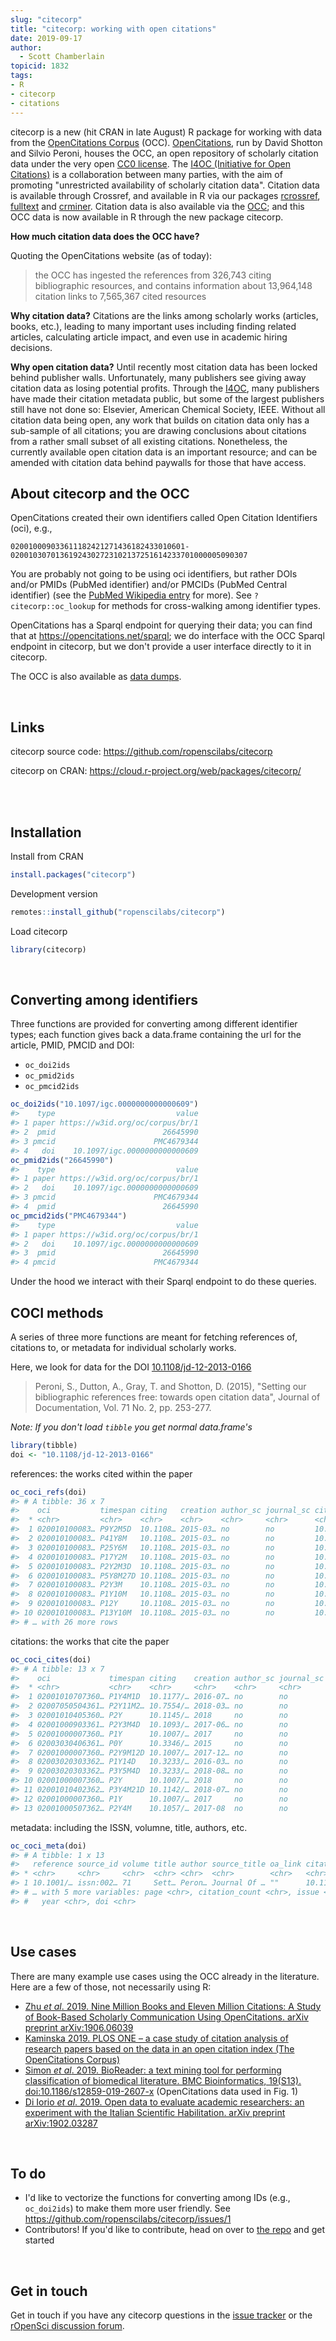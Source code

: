 ```yaml
---
slug: "citecorp"
title: "citecorp: working with open citations"
date: 2019-09-17
author:
  - Scott Chamberlain
topicid: 1832
tags:
- R
- citecorp
- citations
---
```




citecorp is a new (hit CRAN in late August) R package for working with data from the
[OpenCitations Corpus][corpus] (OCC).
[OpenCitations](https://opencitations.net/), run by David Shotton and Silvio Peroni,
houses the OCC, an open repository of scholarly citation data
under the very open [CC0 license][CC0]. The [I4OC (Initiative for Open Citations)][i4oc]
is a collaboration between many parties, with the aim of promoting "unrestricted
availability of scholarly citation data". Citation data is available through Crossref,
and available in R via our packages [rcrossref][], [fulltext][] and [crminer][].
Citation data is also available via the [OCC][corpus]; and this OCC data is now
available in R through the new package citecorp.

__How much citation data does the OCC have?__

Quoting the OpenCitations website (as of today): 

> the OCC has ingested the references from 326,743 citing bibliographic
> resources, and contains information about 13,964,148 citation links to 7,565,367
> cited resources

__Why citation data?__ Citations are the links among scholarly works (articles, books,
etc.), leading to many important uses including finding related articles, calculating
article impact, and even use in academic hiring decisions.

__Why open citation data?__ Until recently most citation data has been locked behind
publisher walls. Unfortunately, many publishers see giving away citation data as
losing potential profits. Through the [I4OC][i4oc], many publishers have made 
their citation metadata public, but some of the largest publishers still have not
done so: Elsevier, American Chemical Society, IEEE. Without all citation data being
open, any work that builds on citation data only has a sub-sample of all citations;
you are drawing conclusions about citations from a rather small subset of all
existing citations. Nonetheless, the currently available open citation data is
an important resource; and can be amended with citation data behind paywalls
for those that have access.

## About citecorp and the OCC

OpenCitations created their own identifiers called Open Citation Identifiers (oci), e.g., 

```
020010009033611182421271436182433010601-02001030701361924302723102137251614233701000005090307
```

You are probably not going to be using oci identifiers, but rather DOIs and/or PMIDs 
(PubMed identifier) and/or PMCIDs (PubMed Central identifier) (see the [PubMed Wikipedia entry][pm]
for more). See `?citecorp::oc_lookup` for methods for cross-walking among identifier types.

OpenCitations has a Sparql endpoint for querying their data; you can find that
at <https://opencitations.net/sparql>; we do interface with the OCC Sparql endpoint 
in citecorp, but we don't provide a user interface directly to it in citecorp.

The OCC is also available as [data dumps](https://opencitations.net/download).

<br>

## Links

citecorp source code: <https://github.com/ropenscilabs/citecorp>

citecorp on CRAN: <https://cloud.r-project.org/web/packages/citecorp/>

<br><br>

## Installation

Install from CRAN


```r
install.packages("citecorp")
```

Development version


```r
remotes::install_github("ropenscilabs/citecorp")
```

Load citecorp


```r
library(citecorp)
```

<br>

## Converting among identifiers

Three functions are provided for converting among different identifier types;
each function gives back a data.frame containing the url for the article, PMID,
PMCID and DOI:

* `oc_doi2ids`
* `oc_pmid2ids`
* `oc_pmcid2ids`


```r
oc_doi2ids("10.1097/igc.0000000000000609")
#>    type                           value
#> 1 paper https://w3id.org/oc/corpus/br/1
#> 2  pmid                        26645990
#> 3 pmcid                      PMC4679344
#> 4   doi    10.1097/igc.0000000000000609
oc_pmid2ids("26645990")
#>    type                           value
#> 1 paper https://w3id.org/oc/corpus/br/1
#> 2   doi    10.1097/igc.0000000000000609
#> 3 pmcid                      PMC4679344
#> 4  pmid                        26645990
oc_pmcid2ids("PMC4679344")
#>    type                           value
#> 1 paper https://w3id.org/oc/corpus/br/1
#> 2   doi    10.1097/igc.0000000000000609
#> 3  pmid                        26645990
#> 4 pmcid                      PMC4679344
```

Under the hood we interact with their Sparql endpoint to do these queries.

## COCI methods

A series of three more functions are meant for fetching references of,
citations to, or metadata for individual scholarly works.

Here, we look for data for the DOI [10.1108/jd-12-2013-0166][paper]

> Peroni, S., Dutton, A., Gray, T. and Shotton, D. (2015), "Setting our 
> bibliographic references free: towards open citation data", Journal of
> Documentation, Vol. 71 No. 2, pp. 253-277.

_Note: If you don't load `tibble` you get normal data.frame's_


```r
library(tibble)
doi <- "10.1108/jd-12-2013-0166"
```

references: the works cited within the paper


```r
oc_coci_refs(doi)
#> # A tibble: 36 x 7
#>    oci           timespan citing   creation author_sc journal_sc cited     
#>  * <chr>         <chr>    <chr>    <chr>    <chr>     <chr>      <chr>     
#>  1 020010100083… P9Y2M5D  10.1108… 2015-03… no        no         10.1001/j…
#>  2 020010100083… P41Y8M   10.1108… 2015-03… no        no         10.1002/a…
#>  3 020010100083… P25Y6M   10.1108… 2015-03… no        no         10.1002/(…
#>  4 020010100083… P17Y2M   10.1108… 2015-03… no        no         10.1007/b…
#>  5 020010100083… P2Y2M3D  10.1108… 2015-03… no        no         10.1007/s…
#>  6 020010100083… P5Y8M27D 10.1108… 2015-03… no        no         10.1007/s…
#>  7 020010100083… P2Y3M    10.1108… 2015-03… no        no         10.1016/j…
#>  8 020010100083… P1Y10M   10.1108… 2015-03… no        no         10.1016/j…
#>  9 020010100083… P12Y     10.1108… 2015-03… no        no         10.1023/a…
#> 10 020010100083… P13Y10M  10.1108… 2015-03… no        no         10.1038/3…
#> # … with 26 more rows
```
citations: the works that cite the paper


```r
oc_coci_cites(doi)
#> # A tibble: 13 x 7
#>    oci             timespan citing    creation author_sc journal_sc cited  
#>  * <chr>           <chr>    <chr>     <chr>    <chr>     <chr>      <chr>  
#>  1 02001010707360… P1Y4M1D  10.1177/… 2016-07… no        no         10.110…
#>  2 02007050504361… P2Y11M2… 10.7554/… 2018-03… no        no         10.110…
#>  3 02001010405360… P2Y      10.1145/… 2018     no        no         10.110…
#>  4 02001000903361… P2Y3M4D  10.1093/… 2017-06… no        no         10.110…
#>  5 02001000007360… P1Y      10.1007/… 2017     no        no         10.110…
#>  6 02003030406361… P0Y      10.3346/… 2015     no        no         10.110…
#>  7 02001000007360… P2Y9M12D 10.1007/… 2017-12… no        no         10.110…
#>  8 02003020303362… P1Y14D   10.3233/… 2016-03… no        no         10.110…
#>  9 02003020303362… P3Y5M4D  10.3233/… 2018-08… no        no         10.110…
#> 10 02001000007360… P2Y      10.1007/… 2018     no        no         10.110…
#> 11 02001010402362… P3Y4M21D 10.1142/… 2018-07… no        no         10.110…
#> 12 02001000007360… P1Y      10.1007/… 2017     no        no         10.110…
#> 13 02001000507362… P2Y4M    10.1057/… 2017-08  no        no         10.110…
```

metadata: including the ISSN, volumne, title, authors, etc.


```r
oc_coci_meta(doi)
#> # A tibble: 1 x 13
#>   reference source_id volume title author source_title oa_link citation
#> * <chr>     <chr>     <chr>  <chr> <chr>  <chr>        <chr>   <chr>   
#> 1 10.1001/… issn:002… 71     Sett… Peron… Journal Of … ""      10.1177…
#> # … with 5 more variables: page <chr>, citation_count <chr>, issue <chr>,
#> #   year <chr>, doi <chr>
```

<br>

## Use cases

There are many example use cases using the OCC already in the literature. Here 
are a few of those, not necessarily using R:

* [Zhu _et al_. 2019. Nine Million Books and Eleven Million Citations: A Study of Book-Based Scholarly Communication Using OpenCitations. arXiv preprint arXiv:1906.06039](https://arxiv.org/abs/1906.06039)
* [Kaminska 2019. PLOS ONE – a case study of citation analysis of research papers based on the data in an open citation index (The OpenCitations Corpus)][kaminska]
* [Simon _et al_. 2019. BioReader: a text mining tool for performing classification of biomedical literature. BMC Bioinformatics, 19(S13). doi:10.1186/s12859-019-2607-x](https://doi.org/10.1186/s12859-019-2607-x) (OpenCitations data used in Fig. 1)
* [Di Iorio _et al_. 2019. Open data to evaluate academic researchers: an experiment with the Italian Scientific Habilitation. arXiv preprint arXiv:1902.03287](https://arxiv.org/abs/1902.03287)

<br>

## To do

- I'd like to vectorize the functions for converting among IDs (e.g., `oc_doi2ids`)
to make them more user friendly. See <https://github.com/ropenscilabs/citecorp/issues/1>
- Contributors! If you'd like to contribute, head on over to [the repo][citecorp] and
get started

<br>

## Get in touch

Get in touch if you have any citecorp questions in the 
[issue tracker](https://github.com/ropenscilabs/citecorp/issues) or the 
[rOpenSci discussion forum](https://discuss.ropensci.org/).



[citecorp]: https://github.com/ropenscilabs/citecorp
[corpus]: https://opencitations.net/corpus
[CC0]: https://creativecommons.org/publicdomain/zero/1.0/
[i4oc]: https://i4oc.org/
[paper]: https://doi.org/10.1108/jd-12-2013-0166
[kaminska]: https://www.researchgate.net/profile/Anna_Kaminska14/publication/320595746_PLOS_ONE_-_a_case_study_of_citation_analysis_of_research_papers_based_on_the_data_in_an_open_citation_index_The_OpenCitations_Corpus/links/5a6491240f7e9b6b8fd9a0e1/PLOS-ONE-a-case-study-of-citation-analysis-of-research-papers-based-on-the-data-in-an-open-citation-index-The-OpenCitations-Corpus.pdf
[rcrossref]: https://github.com/ropensci/rcrossref
[fulltext]: https://github.com/ropensci/fulltext
[crminer]: https://github.com/ropensci/crminer
[pm]: https://en.wikipedia.org/wiki/PubMed
